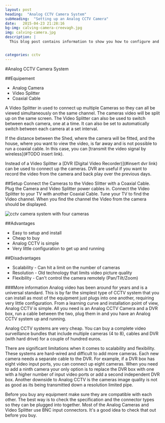 ```yaml
---
layout: post
heading:  "Analog CCTV Camera System"
subHeading:  "Setting up an Analog CCTV Camera"
date:   2015-04-23 21:28:16
bg-img: calving-camera-creevagh.jpg
img: calving-camera.jpg
description: |
  This blog post contains information to show you how to configure and setup an analog CCTV calving camera systems. It also contains information about some of the equipment that can be used in these systems, such as video splitters and DVRs.


categories: cctv
---
```


#Analog CCTV Camera System

##Equipement
- Analog Camera
- Video Splitter
- Coaxial Cable

A Video Splitter in used to connect up multiple Cameras so they can all be viewed simultaneously on the same channel. The cameras video will be split up on the same screen. The Video Splitter can also be used to switch between each camera, one at a time. It can also be set to automatically switch between each camera at a set interval. 

If the distance between the Shed, where the camera will be fitted, and the house, where you want to view the video, is far away and is not possible to run a coaxial cable. In this case, you can [transmit the video signal by wireless](#TODO insert link).

Instead of a Video Splitter a [DVR (Digital Video Recorder)](#insert dvr link) can be used to connect up the cameras. DVR are useful if you want to record the video from the camera and back play over the previous days.

##Setup
Connect the Cameras to the Video Slitter with a Coaxial Cable. Plug the Camera and Video Splitter power cables in. Connect the Video Splitter to your TV with another Coaxial Cable. Tune your TV to find the Video channel. When you find the channel the Video from the camera should be displayed.

<img src="{{site.baseurl}}/img/cctv-camera-system.jpg" alt="cctv camera system with four cameras">


##Advantages
- Easy to setup and install
- Cheap to buy
- Analog CCTV is simple
- Very little configuration to get up and running

##Disadvantages
- Scalability - Can hit a limit on the number of cameras
- Resolution - Old technology that limits video picture quality
- Flexibility - Can't control the camera remotely (Pan/Tilt/Zoom)


###More information
Analog video has been around for years and is a universal standard. This is by far the simplest type of CCTV system that you can install as most of the equipment just plugs into one another, requiring very little configuration. From a learning curve and installation point of view, Analog CCTV is simple. All you need is an Analog CCTV Camera and a DVR box, run a cable between the two, plug them in and you have an Analog CCTV system up and running. 

Analog CCTV systems are very cheap. You can buy a complete video surveillance bundles that include multiple cameras (4 to 8), cables and DVR (with hard drive) for a couple of hundred euros. 

There are significant limitations when it comes to scalability and flexibility. These systems are hard-wired and difficult to add more cameras. Each new camera needs a separate cable to the DVR. For example, if a DVR box has eight video input ports, you can connect up eight cameras. When you need to add a ninth camera your only option is to replace the DVR box with one with a higher number of input video ports or add a second independent DVR box. 
Another downside to Analog CCTV is the cameras image quality is not as good as its being transmitted down a resolution limited pipe.


Before you buy any equipment make sure they are compatible with each other. The best way is to check the specification and the connector types so they can be plugged into together. Most of the Analog Cameras and Video Splitter use BNC input connectors. It's a good idea to check that out before you buy.